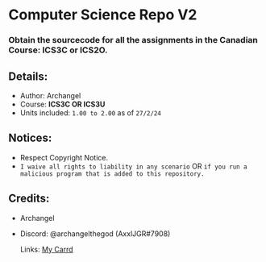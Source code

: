 # Computer Science Repo V2
### Obtain the sourcecode for all the assignments in the Canadian Course: ICS3C or ICS2O.

## Details:
- Author: Archangel
- Course: **ICS3C OR ICS3U**
- Units included: ``1.00 to 2.00`` as of ``27/2/24``

## Notices:
- Respect Copyright Notice.
- ``I waive all rights to liability in any scenario`` OR ``if you run a malicious program that is added to this repository.``

## Credits:
- Archangel
- 
  Discord: @archangelthegod (AxxlJGR#7908)

  Links: [My Carrd](https://archangelthegod.carrd.co)
